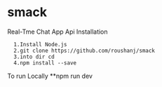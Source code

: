 # smack
Real-Tme Chat App Api 
Installation 
      
      1.Install Node.js
      2.git clone https://github.com/roushanj/smack
      3.into dir cd
      4.npm install --save
      
To run Locally
      **npm run dev
